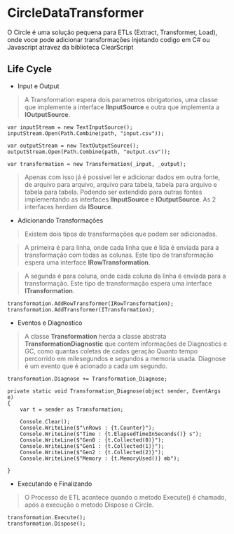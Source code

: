 # CircleDataTransformer

O Circle é uma solução pequena para ETLs (Extract, Transformer, Load), onde voce pode adicionar transformações injetando 
codigo em C# ou Javascript atravez da biblioteca ClearScript

## Life Cycle

- Input e Output

> A Transformation espera dois parametros obrigatorios, uma classe que implemente a interface __IInputSource__ e outra que implementa a __IOutputSource__.

```
var inputStream = new TextInputSource();
inputStream.Open(Path.Combine(path, "input.csv"));

var outputStream = new TextOutputSource();
outputStream.Open(Path.Combine(path, "output.csv"));

var transformation = new Transformation(_input, _output);
```

> Apenas com isso já é possivel ler e adicionar dados em outra fonte, de arquivo para arquivo, arquivo para tabela, tabela para arquivo e tabela para tabela.
> Podendo ser extendido para outras fontes implementando as interfaces __IInputSource__ e __IOutputSource__.
> As 2 interfaces herdam da __ISource__.

- Adicionando Transformações

> Existem dois tipos de transformações que podem ser adicionadas. 

> A primeira é para linha, onde cada linha que é lida é enviada para a transformação com todas as colunas.
> Este tipo de transformação espera uma interface __IRowTransformation__.

> A segunda é para coluna, onde cada coluna da linha é enviada para a transformação.
> Este tipo de transformação espera uma interface __ITransformation__.

```
transformation.AddRowTransformer(IRowTransformation);
transformation.AddTransformer(ITransformation);
```

- Eventos e Diagnostico

> A classe __Transformation__ herda a classe abstrata __TransformationDiagnostic__ que contem informações de Diagnostics e GC, como quantas coletas de cadas geração
> Quanto tempo percorrido em milesegundos e segundos a memoria usada.
> Diagnose é um evento que é acionado a cada um segundo.

```
transformation.Diagnose += Transformation_Diagnose;

private static void Transformation_Diagnose(object sender, EventArgs e)
{
    var t = sender as Transformation;

    Console.Clear();
    Console.WriteLine($"\nRows : {t.Counter}");
    Console.WriteLine($"Time : {t.ElapsedTimeInSeconds()} s");
    Console.WriteLine($"Gen0 : {t.Collected(0)}");
    Console.WriteLine($"Gen1 : {t.Collected(1)}");
    Console.WriteLine($"Gen2 : {t.Collected(2)}");
    Console.WriteLine($"Memory : {t.MemoryUsed()} mb");

}
```

- Executando e Finalizando

> O Processo de ETL acontece quando o metodo Execute() é chamado, após a execução o metodo Dispose o Circle.

```
transformation.Execute();
transformation.Dispose();
```
